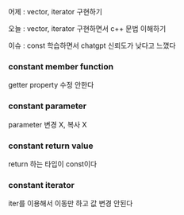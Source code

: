어제 : vector, iterator 구현하기 

오늘 : vector, iterator 구현하면서 c++ 문법 이해하기

이슈 : const 학습하면서 chatgpt 신뢰도가 낮다고 느꼈다 

### constant member function

getter property 수정 안한다 

### constant parameter

parameter 변경 X, 복사 X

### constant return value

return 하는 타입이 const이다 

### constant iterator

iter를 이용해서 이동만 하고 값 변경 안된다

